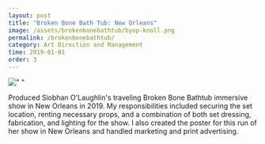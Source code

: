```yaml
---
layout: post
title: "Broken Bone Bath Tub: New Orleans"
image: /assets/brokenbonebathtub/byop-knoll.png
permalink: /brokenbonebathtub/
category: Art Direction and Management
time: 2019-01-01
order: 3
---
```

![" "](/assets/gather/ )

Produced Siobhan O'Laughlin's traveling Broken Bone Bathtub immersive show in New Orleans in 2019. My responsibilities included securing the set location, renting necessary props, and a combination of both set dressing, fabrication, and lighting for the show. I also created the poster for this run of her show in New Orleans and handled marketing and print advertising. 